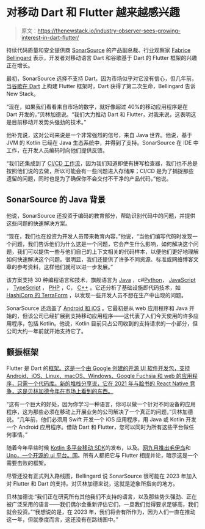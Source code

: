 # 对移动 Dart 和 Flutter 越来越感兴趣

> 原文：<https://thenewstack.io/industry-observer-sees-growing-interest-in-dart-flutter/>

持续代码质量和安全提供商 [SonarSource](https://www.sonarsource.com/) 的产品副总裁、行业观察家 [Fabrice Bellingard](https://www.linkedin.com/in/bellingard/?originalSubdomain=fr) 表示，开发者对移动语言 Dart 和谷歌基于 Dart 的 Flutter 框架的兴趣正在增长。

最初，SonarSource 选择不支持 Dart，因为市场似乎对它没有信心，但几年前，当[谷歌在 Dart](https://thenewstack.io/week-programming-ashes-arises-dart-2/) 上构建 Flutter 框架时，Dart 获得了第二次生命，Bellingard 告诉 New Stack。

“现在，如果我们看看来自市场的数字，就好像超过 40%的移动应用程序是在 Dart 开发的，”贝林加德说。“我们大力推动 Dart 和 Flutter，对我来说，这表明这是目前移动开发势头强劲的技术。”

他补充说，这对公司来说是一个非常强烈的信号，来自 Java 世界。他说，基于 JVM 的 Kotlin 已经在 Java 生态系统中，并得到了支持。SonarSource 在 IDE 中工作，在开发人员编码时向他们提供反馈。

“我们还集成到了 [CI/CD 工作流](https://thenewstack.io/key-concepts/ci-cd/)，因为我们知道即使有拼写检查器，我们也不总是按照他们说的去做，所以可能会有一些问题进入存储库；CI/CD 是为了捕捉那些遗留的问题，同时也是为了确保你不会交付不干净的产品代码，”他说。

## SonarSource 的 Java 背景

他说，SonarSource 还投资于编码的教育部分，帮助识别代码中的问题，并提供这些问题的快速解决方案。

“现在，我们也在投资为开发人员带来教育内容，”他说，“当他们编写代码时发现一个问题，我们告诉他们为什么这是一个问题，它会产生什么影响，如何解决这个问题，我们可以提供一些与他们自己的上下文相关的代码样本，以便他们更好地理解如何快速解决这个问题。很明显，我们还提供了许多不同资源、标准或网络博客文章的参考资料，这样他们就可以进一步发展。”

该方案支持 30 种编程语言和技术，旗舰语言为 [Java](https://thenewstack.io/java-after-java-17-lts-loyalty-containers-and-open-source/) ，c#[Python](https://thenewstack.io/key-concepts/python/)， [JavaScript](https://thenewstack.io/what-are-promises-in-javascript/) ， [TypeScript](https://thenewstack.io/key-concepts/typescript/) ， [PHP](https://thenewstack.io/php-has-survived-for-26-years-because-it-keeps-evolving/) ，C， [C++](https://thenewstack.io/google-launches-carbon-an-experimental-replacement-for-c/) 。它还分析了基础设施即代码技术，如 [HashiCorp 的 TerraForm](https://thenewstack.io/latest-enhancements-to-hashicorp-terraform-and-terraform-cloud/) ，以发现一些开发人员不想在生产中出现的问题。

SonarSource 还涵盖了 [Android 和 iOS](https://thenewstack.io/scoring-comparison-android-ios-development/) 。它最初是从 web 应用程序和 Java 开始的，但该公司已经扩展到支持移动应用程序——这代表了人们今天使用的许多应用程序，包括 Kotlin。他说，Kotlin 目前只占公司收到的支持请求的一小部分，但公司大约一年前就开始支持它了。

## 颤振框架

Flutter 是 Dart 的[框架。这是一个由 Google 创建的开源 UI 软件开发包，支持 Android、iOS、Linux、macOS、Windows、Google Fuchsia 和 web 的应用程序，只需一个代码库。新的堆栈分享说，它在 2021 年与脸书的 React Native 竞争，这是贝林加德今年在市场上看到的东西。](https://thenewstack.io/12-ways-flutter-streamlines-app-development/)

“这有一个巨大的好处，因为你学习一种语言，你可以做一个针对不同设备的应用程序，这为那些必须在移动上开展业务的公司解决了一个真正的问题，”贝林加德说。“几年前，他们必须用 Swift 开发一个 iOS 应用程序，用 Java 或 Kotlin 开发一个 Android 应用程序。借助 Dart 和 Flutter，您可以同时为所有这些平台做任何事情。”

随着今年早些时候 [Kotlin 多平台移动 SDK](https://thenewstack.io/kotlin-multiplatform-mobile-from-jetbrains-takes-on-flutter/)的发布，以及。[网九月推出毛伊岛](https://thenewstack.io/what-net-maui-can-do-for-frontend-and-web-developers/)和 [Uno，一个开源的 ui 平台。网](https://thenewstack.io/uno-ports-code-to-multiple-platforms-including-webassembly/)。所有人都把它与 Flutter 相提并论，暗示这是一个需要击败的框架。

尽管还没有正式列入路线图，Bellingard 说 SonarSource 很可能在 2023 年加入对 Flutter 和 Dart 的支持。对贝林加德来说，这就是迹象所指向的地方。

贝林加德说:“我们正在研究所有其他我们不支持的语言，以及那些势头强劲、正在被广泛采用的语言——我们偶尔会重新评估它们，一旦我们觉得要求足够高，我们就会投资。”“我想说的是，在 2023 年，我们将会有所作为，因为人们一直在推动这一年，但就季度而言，这还没有在路线图中。”

<svg xmlns:xlink="http://www.w3.org/1999/xlink" viewBox="0 0 68 31" version="1.1"><title>Group</title> <desc>Created with Sketch.</desc></svg>